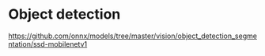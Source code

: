 # Object detection

https://github.com/onnx/models/tree/master/vision/object_detection_segmentation/ssd-mobilenetv1